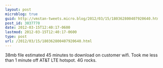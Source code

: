 ```yaml
---
layout: post
microblog: true
guid: http://vmstan-tweets.micro.blog/2012/03/15/180362800407920640.html
post_id: 3037770
date: 2012-03-15T12:40:17-0600
lastmod: 2012-03-15T12:40:17-0600
type: post
url: /2012/03/15/180362800407920640.html
---
```

38mb file estimated 45 minutes to download on customer wifi. Took me less than 1 minute off AT&amp;T LTE hotspot. 4G rocks.
